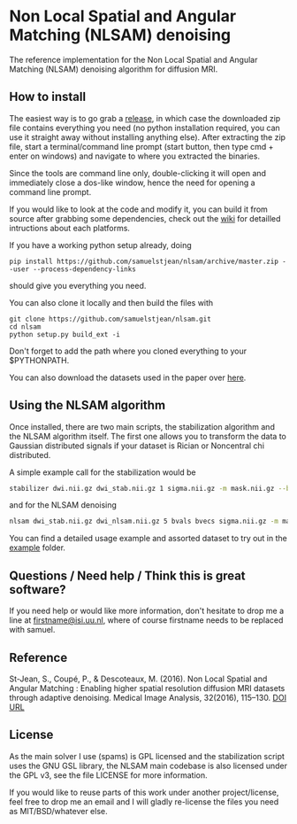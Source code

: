 # Non Local Spatial and Angular Matching (NLSAM) denoising

[release]: https://github.com/samuelstjean/nlsam/releases
[wiki]: https://github.com/samuelstjean/nlsam/wiki
[DOI]: http://dx.doi.org/doi:10.1016/j.media.2016.02.010
[URL]: http://www.sciencedirect.com/science/article/pii/S1361841516000335
[paper]: http://scil.dinf.usherbrooke.ca/wp-content/papers/stjean-etal-media16.pdf
[Anaconda]: https://www.continuum.io/downloads
<!-- [spams-windows]:https://github.com/samuelstjean/spams-python/releases/download/0.1/spams-python-v2.4-svn2013-06-24.win-amd64-py2.7.exe -->
[nlsam_data]:https://github.com/samuelstjean/nlsam_data
<!-- [vspy27]:https://www.microsoft.com/en-us/download/details.aspx?id=44266 -->

The reference implementation for the Non Local Spatial and Angular Matching (NLSAM) denoising algorithm for diffusion MRI.

## How to install

The easiest way is to go grab a [release][], in which case the downloaded zip file contains everything you need (no python installation required,
you can use it straight away without installing anything else).
After extracting the zip file, start a terminal/command line prompt (start button, then type cmd + enter on windows) and navigate to where you extracted the binaries.

Since the tools are command line only, double-clicking it will open and immediately close a dos-like window, hence the need for opening a command line prompt.

If you would like to look at the code and modify it, you can build it from source after grabbing some dependencies,
check out the [wiki][wiki] for detailled intructions about each platforms.

If you have a working python setup already, doing

```shell
pip install https://github.com/samuelstjean/nlsam/archive/master.zip --user --process-dependency-links
```

should give you everything you need.

You can also clone it locally and then build the files with

```shell
git clone https://github.com/samuelstjean/nlsam.git
cd nlsam
python setup.py build_ext -i
```

Don't forget to add the path where you cloned everything to your $PYTHONPATH.


You can also download the datasets used in the paper over [here][nlsam_data].

## Using the NLSAM algorithm

Once installed, there are two main scripts, the stabilization algorithm and the NLSAM algorithm itself.
The first one allows you to transform the data to Gaussian distributed signals if your dataset is Rician or Noncentral chi distributed.

A simple example call for the stabilization would be

```bash
stabilizer dwi.nii.gz dwi_stab.nii.gz 1 sigma.nii.gz -m mask.nii.gz --bvals bvals --bvecs bvecs
```

and for the NLSAM denoising

```bash
nlsam dwi_stab.nii.gz dwi_nlsam.nii.gz 5 bvals bvecs sigma.nii.gz -m mask.nii.gz
```

You can find a detailed usage example and assorted dataset to try out in the
[example](example) folder.
<!--
<a name="Dependencies"></a>
## Dependencies

You will need to have at least numpy, scipy, nibabel, dipy, cython, cython-gsl
and spams installed with python 2.7.
Fortunately, the setup.py will take care of installing everything you need.

+ On Debian/Ubuntu, you will need some development headers which can be installed with

```shell
sudo apt-get install build-essential libgsl0-dev python-dev libopenblas-dev libopenblas-base liblapack-dev
```

Of course feel free to use your favorite blas/lapack implementation (such as intel MKL),
but I got 5x faster runtimes out of openblas vs atlas for NLSAM just by switching libraries.

+ On Windows and Mac OSX, it will be easier to grab a python distribution which includes everything such as [Anaconda][].
Additionally, grab a build of spams for windows [here][spams-windows] if you don't want to build it.
+ Additionally, you might need [Visual C++ Compiler for python 2.7][vspy27]
if you encounter the *Unable to  find vsvarsall.bat* error when installing nlsam on Windows. -->

## Questions / Need help / Think this is great software?

If you need help or would like more information, don't hesitate to drop me a
line at firstname@isi.uu.nl, where of course firstname needs to be replaced with samuel.

## Reference

St-Jean, S., Coupé, P., & Descoteaux, M. (2016).
Non Local Spatial and Angular Matching : Enabling higher spatial resolution diffusion MRI datasets through adaptive denoising.
Medical Image Analysis, 32(2016), 115–130. [DOI] [URL]

## License

As the main solver I use (spams) is GPL licensed and the stabilization script
uses the GNU GSL library, the NLSAM main codebase is also licensed under the
GPL v3, see the file LICENSE for more information.

If you would like to reuse parts of this work under another project/license,
feel free to drop me an email and I will gladly re-license the files you need
as MIT/BSD/whatever else.
